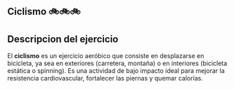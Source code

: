 ## Ciclismo 🚲🚲🚲

## Descripcion del ejercicio

El **ciclismo** es un ejercicio aeróbico que consiste en desplazarse en bicicleta, ya sea en exteriores (carretera, montaña) o en interiores (bicicleta estática o spinning). Es una actividad de bajo impacto ideal para mejorar la resistencia cardiovascular, fortalecer las piernas y quemar calorías.